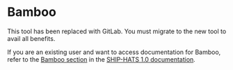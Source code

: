 # Bamboo

<!--This tool has been replaced with [GitLab](gitlab/gitlab-overview). You must migrate to the new tool to avail all benefits.-->  

This tool has been replaced with GitLab. You must migrate to the new tool to avail all benefits.  


If you are an existing user and want to access documentation for Bamboo, refer to the [Bamboo section](https://docs.developer.tech.gov.sg/docs/ship-hats-documentation/#/bamboo-overview) in the [SHIP-HATS 1.0 documentation](https://docs.developer.tech.gov.sg/docs/ship-hats-documentation/#/).